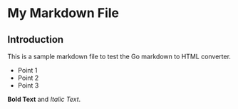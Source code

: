 # My Markdown File

## Introduction

This is a sample markdown file to test the Go markdown to HTML converter.

- Point 1
- Point 2
- Point 3

**Bold Text** and _Italic Text_.

